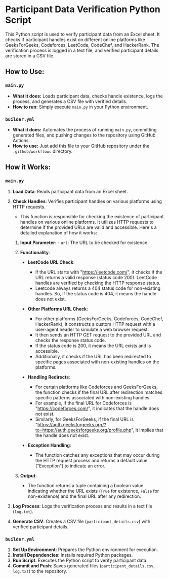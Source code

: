 # Participant Data Verification Python Script

This Python script is used to verify participant data from an Excel sheet. It checks if participant handles exist on different online platforms like GeeksForGeeks, Codeforces, LeetCode, CodeChef, and HackerRank. The verification process is logged in a text file, and verified participant details are stored in a CSV file.

## How to Use:

### `main.py`

- **What it does:** Loads participant data, checks handle existence, logs the process, and generates a CSV file with verified details.
- **How to run:** Simply execute `main.py` in your Python environment.

### `builder.yml`

- **What it does:** Automates the process of running `main.py`, committing generated files, and pushing changes to the repository using GitHub Actions.
- **How to use:** Just add this file to your GitHub repository under the `.github/workflows` directory.

## How it Works:

### `main.py`

1. **Load Data**: Reads participant data from an Excel sheet.
2. **Check Handles**: Verifies participant handles on various platforms using HTTP requests.

   * This function is responsible for checking the existence of participant handles on various online platforms. It utilizes HTTP requests to determine if the provided URLs are valid and accessible. Here's a detailed explanation of how it works:
    
    1. **Input Parameter**:
            - `url`: The URL to be checked for existence.

    2. **Functionality**:

       - **LeetCode URL Check**:
         - If the URL starts with "https://leetcode.com/", it checks if the URL returns a valid response (status code 200). LeetCode handles are verified by checking the HTTP response status.
         - Leetcode always returns a 404 status code for non-existing handles. So, if the status code is 404, it means the handle does not exist.
 
       - **Other Platforms URL Check**:
         - For other platforms (GeeksForGeeks, Codeforces, CodeChef, HackerRank), it constructs a custom HTTP request with a user-agent header to simulate a web browser request.
         - It then sends an HTTP GET request to the provided URL and checks the response status code.
         - If the status code is 200, it means the URL exists and is accessible.
         - Additionally, it checks if the URL has been redirected to specific pages associated with non-existing handles on the platforms.
 
       - **Handling Redirects**:
         - For certain platforms like Codeforces and GeeksForGeeks, the function checks if the final URL after redirection matches specific patterns associated with non-existing handles.
         - For example, if the final URL for Codeforces is "https://codeforces.com/", it indicates that the handle does not exist.
         - Similarly, for GeeksForGeeks, if the final URL is "https://auth.geeksforgeeks.org/?to=https://auth.geeksforgeeks.org/profile.php", it implies that the handle does not exist.
 
       - **Exception Handling**:
         - The function catches any exceptions that may occur during the HTTP request process and returns a default value ("Exception") to indicate an error.

   3. **Output**:
      - The function returns a tuple containing a boolean value indicating whether the URL exists (`True` for existence, `False` for non-existence) and the final URL after any redirection.

3. **Log Process**: Logs the verification process and results in a text file (`log.txt`).
4. **Generate CSV**: Creates a CSV file (`participant_details.csv`) with verified participant details.

### `builder.yml`

1. **Set Up Environment**: Prepares the Python environment for execution.
2. **Install Dependencies**: Installs required Python packages.
3. **Run Script**: Executes the Python script to verify participant data.
4. **Commit and Push**: Saves generated files (`participant_details.csv`, `log.txt`) to the repository.

